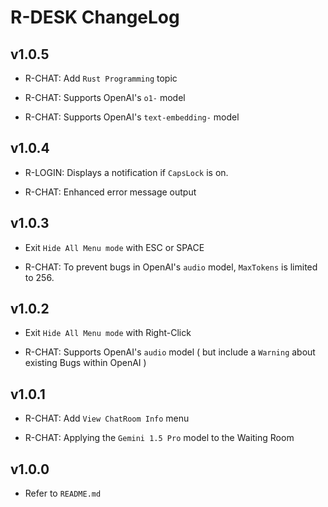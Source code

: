 # R-DESK ChangeLog


## v1.0.5

* R-CHAT: Add `Rust Programming` topic

* R-CHAT: Supports OpenAI's `o1-` model

* R-CHAT: Supports OpenAI's `text-embedding-` model


## v1.0.4

* R-LOGIN: Displays a notification if `CapsLock` is on.

* R-CHAT: Enhanced error message output


## v1.0.3

* Exit `Hide All Menu mode` with ESC or SPACE

* R-CHAT: To prevent bugs in OpenAI's `audio` model, `MaxTokens` is limited to 256.


## v1.0.2

* Exit `Hide All Menu mode` with Right-Click

* R-CHAT: Supports OpenAI's `audio` model ( but include a `Warning` about existing Bugs within OpenAI )


## v1.0.1

* R-CHAT: Add `View ChatRoom Info` menu

* R-CHAT: Applying the `Gemini 1.5 Pro` model to the Waiting Room


## v1.0.0

* Refer to `README.md`
